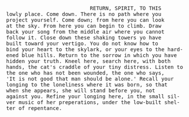 <pre>
                           RETURN, SPIRIT, TO THIS
lowly place. Come down. There is no path where you 
project yourself. Come down; from here you can look 
at the sky. From here you can begin to climb. Draw
back your song from the middle air where you cannot
follow it. Close down these shaking towers yo have
built toward your vertigo. You do not know how to
bind your heart to the skylark, or your eyes to the hard-
ened blue hills. Return to the sorrow in which you have
hidden your truth. Kneel here, search here, with both
hands, the cat's craddle of your tiny distress. Listen to
the one who has not been wounded, the one who says,
'It is not good that man should be alone.' Recall your
longing to the loneliness where it was born, so that
when she appears, she will stand before you, not
against you. Refine your longing here, in the small sil-
ver music of her preperations, under the low-built shel-
ter of repentance. 
</pre>
